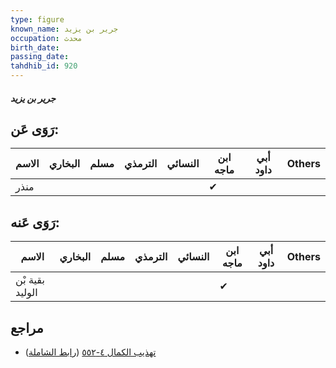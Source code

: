 ```yaml
---
type: figure
known_name: جرير بن يزيد
occupation: محدث
birth_date:
passing_date:
tahdhib_id: 920
---
```

##### جرير بن يزيد

## رَوَى عَن:
| الاسم | البخاري | مسلم | الترمذي | النسائي | ابن ماجه | أبي داود | Others |
| ----- | ------- | ---- | ------- | ------- | -------- | -------- | ------ |
| منذر  |         |      |         |         | ✔        |          |        |
## رَوَى عَنه:
| الاسم           | البخاري | مسلم | الترمذي | النسائي | ابن ماجه | أبي داود | Others |
| --------------- | ------- | ---- | ------- | ------- | -------- | -------- | ------ |
| بقية بْن الوليد |         |      |         |         | ✔        |          |        |
## مراجع
- [تهذيب الكمال ٤-٥٥٢](obsidian://open?vault=Tahdhib-al-Kamal&file=Figures/٩٢٠-جرير%20بن%20يزيد) ([رابط الشاملة](https://shamela.ws/book/3722/2066))